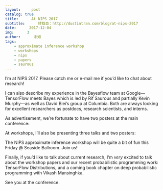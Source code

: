```yaml
---
layout:     post
catalog: true
title:      At NIPS 2017
subtitle:      转载自：http://dustintran.com/blog/at-nips-2017
date:      2017-12-04
img:      3
author:      未知
tags:
    - approximate inference workshop
    - workshops
    - nips
    - papers
    - saurous
---
```


I’m at NIPS 2017.
Please catch me or e-mail me if you’d like to chat about research!


I can also describe my experience in
the Bayesflow team at Google—TensorFlow meets Bayes which is led by Rif
Saurous and partially
Kevin Murphy—as
well as David Blei’s group at
Columbia. Both are always looking for excellent researchers as
postdocs, research scientists, and interns.

As advertisement, we’re fortunate to have two posters at the main conference:

At workshops, I’ll also be presenting three talks and two posters:

The NIPS approximate inference workshop will be quite a bit of fun this Friday @ Seaside Ballroom. Join us!

Finally, if you’d like to talk about current research, I’m *very*
excited to talk about the workshop papers and our recent probabilistic
programming work: TensorFlow Distributions, and a coming book chapter on deep probabilistic programming with Vikash Mansinghka.

See you at the conference.
